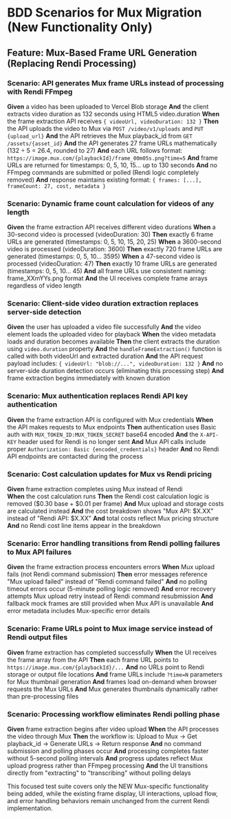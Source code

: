 # BDD Scenarios for Mux Migration (New Functionality Only)

## Feature: Mux-Based Frame URL Generation (Replacing Rendi Processing)

### Scenario: API generates Mux frame URLs instead of processing with Rendi FFmpeg
**Given** a video has been uploaded to Vercel Blob storage
**And** the client extracts video duration as 132 seconds using HTML5 video.duration
**When** the frame extraction API receives `{ videoUrl, videoDuration: 132 }`
**Then** the API uploads the video to Mux via `POST /video/v1/uploads` and `PUT {upload_url}`
**And** the API retrieves the Mux playback_id from `GET /assets/{asset_id}`
**And** the API generates 27 frame URLs mathematically (132 ÷ 5 = 26.4, rounded to 27)
**And** each URL follows format: `https://image.mux.com/{playbackId}/frame_00m05s.png?time=5`
**And** frame URLs are returned for timestamps: 0, 5, 10, 15... up to 130 seconds
**And** no FFmpeg commands are submitted or polled (Rendi logic completely removed)
**And** response maintains existing format: `{ frames: [...], frameCount: 27, cost, metadata }`

### Scenario: Dynamic frame count calculation for videos of any length
**Given** the frame extraction API receives different video durations
**When** a 30-second video is processed (videoDuration: 30)
**Then** exactly 6 frame URLs are generated (timestamps: 0, 5, 10, 15, 20, 25)
**When** a 3600-second video is processed (videoDuration: 3600)
**Then** exactly 720 frame URLs are generated (timestamps: 0, 5, 10... 3595)
**When** a 47-second video is processed (videoDuration: 47)
**Then** exactly 10 frame URLs are generated (timestamps: 0, 5, 10... 45)
**And** all frame URLs use consistent naming: frame_XXmYYs.png format
**And** the UI receives complete frame arrays regardless of video length

### Scenario: Client-side video duration extraction replaces server-side detection
**Given** the user has uploaded a video file successfully
**And** the video element loads the uploaded video for playback
**When** the video metadata loads and duration becomes available
**Then** the client extracts the duration using `video.duration` property
**And** the `handleFrameExtraction()` function is called with both videoUrl and extracted duration
**And** the API request payload includes: `{ videoUrl: "blob://...", videoDuration: 132 }`
**And** no server-side duration detection occurs (eliminating this processing step)
**And** frame extraction begins immediately with known duration

### Scenario: Mux authentication replaces Rendi API key authentication  
**Given** the frame extraction API is configured with Mux credentials
**When** the API makes requests to Mux endpoints
**Then** authentication uses Basic auth with `MUX_TOKEN_ID:MUX_TOKEN_SECRET` base64 encoded
**And** the `X-API-KEY` header used for Rendi is no longer sent
**And** Mux API calls include proper `Authorization: Basic {encoded_credentials}` header
**And** no Rendi API endpoints are contacted during the process

### Scenario: Cost calculation updates for Mux vs Rendi pricing
**Given** frame extraction completes using Mux instead of Rendi  
**When** the cost calculation runs
**Then** the Rendi cost calculation logic is removed ($0.30 base + $0.01 per frame)
**And** Mux upload and storage costs are calculated instead
**And** the cost breakdown shows "Mux API: $X.XX" instead of "Rendi API: $X.XX"
**And** total costs reflect Mux pricing structure
**And** no Rendi cost line items appear in the breakdown

### Scenario: Error handling transitions from Rendi polling failures to Mux API failures
**Given** the frame extraction process encounters errors
**When** Mux upload fails (not Rendi command submission)
**Then** error messages reference "Mux upload failed" instead of "Rendi command failed"
**And** no polling timeout errors occur (5-minute polling logic removed)
**And** error recovery attempts Mux upload retry instead of Rendi command resubmission
**And** fallback mock frames are still provided when Mux API is unavailable
**And** error metadata includes Mux-specific error details

### Scenario: Frame URLs point to Mux image service instead of Rendi output files
**Given** frame extraction has completed successfully
**When** the UI receives the frame array from the API
**Then** each frame URL points to `https://image.mux.com/{playbackId}/...`
**And** no URLs point to Rendi storage or output file locations
**And** frame URLs include `?time=N` parameters for Mux thumbnail generation
**And** frames load on-demand when browser requests the Mux URLs
**And** Mux generates thumbnails dynamically rather than pre-processing files

### Scenario: Processing workflow eliminates Rendi polling phase
**Given** frame extraction begins after video upload
**When** the API processes the video through Mux
**Then** the workflow is: Upload to Mux → Get playback_id → Generate URLs → Return response
**And** no command submission and polling phases occur
**And** processing completes faster without 5-second polling intervals
**And** progress updates reflect Mux upload progress rather than FFmpeg processing
**And** the UI transitions directly from "extracting" to "transcribing" without polling delays

This focused test suite covers only the NEW Mux-specific functionality being added, while the existing frame display, UI interactions, upload flow, and error handling behaviors remain unchanged from the current Rendi implementation.